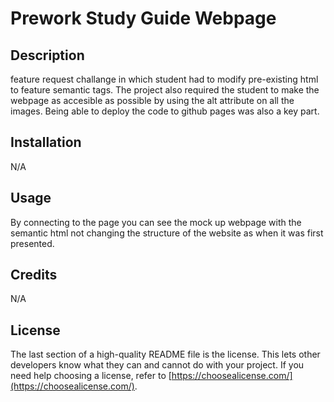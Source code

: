# Prework Study Guide Webpage

## Description

feature request challange in which student had to modify pre-existing html
to feature semantic tags. The project also required the student to make
the webpage as accesible as possible by using the alt attribute on all the images. Being able to deploy the code to github pages was also a key part.


## Installation

N/A

## Usage

By connecting to the page you can see the mock up webpage with the semantic html not changing the structure of the website as when it was first presented.
## Credits

N/A

## License

The last section of a high-quality README file is the license. This lets other developers know what they can and cannot do with your project. If you need help choosing a license, refer to [https://choosealicense.com/](https://choosealicense.com/).